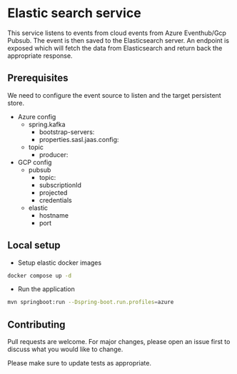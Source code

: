# Elastic search service

This service listens to events from cloud events from Azure Eventhub/Gcp Pubsub. The event is then saved to the Elasticsearch server. An endpoint is exposed which will fetch the data from Elasticsearch and return back the appropriate response.

## Prerequisites

We need to configure the event source to listen and the target persistent store.

- Azure config
    - spring.kafka
        - bootstrap-servers: <Azure EventHub>
        - properties.sasl.jaas.config: <Azure EventHub Connection string>
    - topic
        - producer: <Eventhub topic name>
- GCP config
    - pubsub
        - topic: <Topic name>
        - subscriptionId
        - projected
        - credentials
    - elastic
        - hostname
        - port

## Local setup

- Setup elastic docker images
```bash
docker compose up -d
```
- Run the application
```bash
mvn springboot:run --Dspring-boot.run.profiles=azure
```

## Contributing

Pull requests are welcome. For major changes, please open an issue first to discuss what you would like to change.

Please make sure to update tests as appropriate.